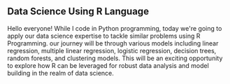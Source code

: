 ## Data Science Using R Language

Hello everyone! While I code in Python programming, today we're going to apply our data science expertise to tackle similar problems using R Programming. our journey will be through various models including linear regression, multiple linear regression, logistic regression, decision trees, random forests, and clustering models. This will be an exciting opportunity to explore how R can be leveraged for robust data analysis and model building in the realm of data science.

